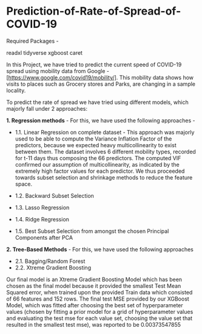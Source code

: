 # Prediction-of-Rate-of-Spread-of-COVID-19

Required Packages - 

readxl
tidyverse
xgboost
caret

In this Project, we have tried to predict the current speed of COVID-19 spread using mobility data from Google - [https://www.google.com/covid19/mobility/]. 
This mobility data shows how visits to places such as Grocery stores and Parks, are changing in a sample locality. 

To predict the rate of spread we have tried using different models, which majorly fall under 2 approaches: 

**1. Regression methods** - For this, we have used the following approaches - 

  * 1.1. Linear Regression on complete dataset - This approach was majorly used to be able to compute the Variance Inflation Factor of the predictors, because we expected heavy multicollinearity to exist between them. The dataset involves 6 different mobility types, recorded for t-11 days thus composing the 66 predictors. The computed VIF confirmed our assumption of multicollinearity, as indicated by the extremely high factor values for each predictor. We thus proceeded towards subset selection and shrinkage methods to reduce the feature space.
  
  * 1.2. Backward Subset Selection
  * 1.3. Lasso Regression
  * 1.4. Ridge Regression
  * 1.5. Best Subset Selection from amongst the chosen Principal Components after PCA
  
**2. Tree-Based Methods** - For this, we have used the following approaches

  * 2.1. Bagging/Random Forest
  * 2.2. Xtreme Gradient Boosting

Our final model is an Xtreme Gradient Boosting Model which has been chosen as the final model because it provided the smallest Test Mean Squared error, when trained upon the provided Train data which consisted of 66 features and 152 rows. The final test MSE provided by our XGBoost Model, which was fitted after choosing the best set of hyperparameter values (chosen by fitting a prior model for a grid of hyperparameter values and evaluating the test mse for each value set, choosing the value set that resulted in the smallest test mse), was reported to be 0.00373547855
